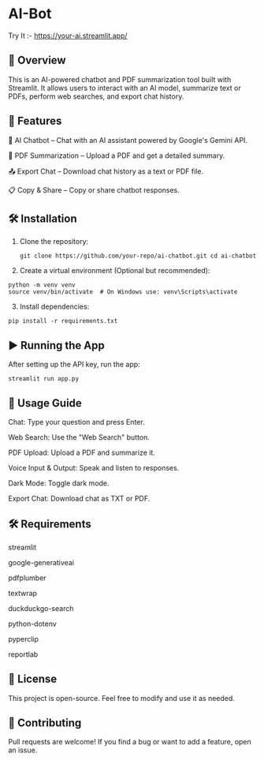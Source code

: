 # AI-Bot

Try It :- https://your-ai.streamlit.app/

## 📌 Overview

This is an AI-powered chatbot and PDF summarization tool built with Streamlit. It allows users to interact with an AI model, summarize text or PDFs, perform web searches, and export chat history.

## 🚀 Features

💬 AI Chatbot – Chat with an AI assistant powered by Google's Gemini API.

📑 PDF Summarization – Upload a PDF and get a detailed summary.

📤 Export Chat – Download chat history as a text or PDF file.

📋 Copy & Share – Copy or share chatbot responses.

## 🛠️ Installation

1) Clone the repository:
   
   ```
   git clone https://github.com/your-repo/ai-chatbot.git cd ai-chatbot
   ```
3) Create a virtual environment (Optional but recommended):
```
python -m venv venv
source venv/bin/activate  # On Windows use: venv\Scripts\activate
```
3) Install dependencies:

```
pip install -r requirements.txt
```

## ▶️ Running the App

After setting up the API key, run the app:
```
streamlit run app.py
```

## 📜 Usage Guide

Chat: Type your question and press Enter.

Web Search: Use the "Web Search" button.

PDF Upload: Upload a PDF and summarize it.

Voice Input & Output: Speak and listen to responses.

Dark Mode: Toggle dark mode.

Export Chat: Download chat as TXT or PDF.

## 🛠️ Requirements

streamlit

google-generativeai

pdfplumber

textwrap

duckduckgo-search

python-dotenv

pyperclip

reportlab

## 📝 License

This project is open-source. Feel free to modify and use it as needed.

## 🤝 Contributing

Pull requests are welcome! If you find a bug or want to add a feature, open an issue.


